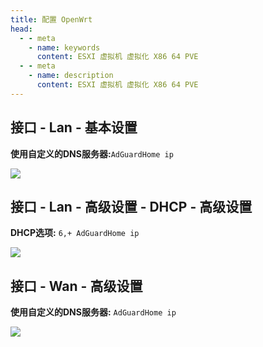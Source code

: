 ```yaml
---
title: 配置 OpenWrt
head:
  - - meta
    - name: keywords
      content: ESXI 虚拟机 虚拟化 X86 64 PVE
  - - meta
    - name: description
      content: ESXI 虚拟机 虚拟化 X86 64 PVE
---
```


## 接口 - Lan - 基本设置

**使用自定义的DNS服务器:**`AdGuardHome ip`

![](https://m.theovan.xyz/img/20231230210932.png)

## 接口 - Lan - 高级设置 - DHCP - 高级设置

**DHCP选项:** `6,+ AdGuardHome ip`

![](https://m.theovan.xyz/img/20231230211121.png)

## 接口 - Wan - 高级设置

**使用自定义的DNS服务器:** `AdGuardHome ip`

![](https://m.theovan.xyz/img/20231230211412.png)

